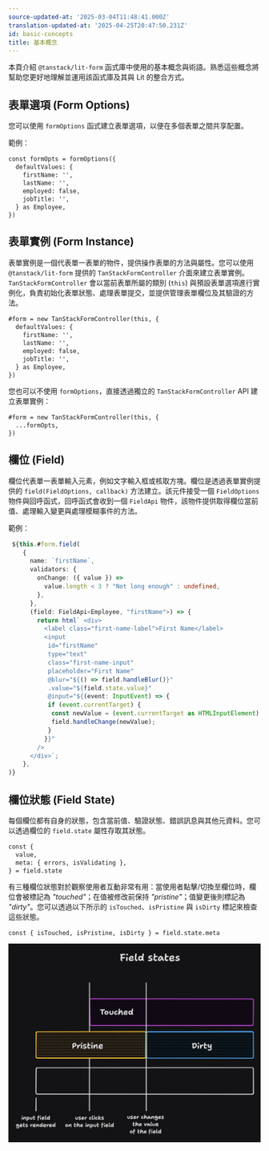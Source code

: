 ```yaml
---
source-updated-at: '2025-03-04T11:48:41.000Z'
translation-updated-at: '2025-04-25T20:47:50.231Z'
id: basic-concepts
title: 基本概念
---
```

本頁介紹 `@tanstack/lit-form` 函式庫中使用的基本概念與術語。熟悉這些概念將幫助您更好地理解並運用該函式庫及其與 Lit 的整合方式。

## 表單選項 (Form Options)

您可以使用 `formOptions` 函式建立表單選項，以便在多個表單之間共享配置。

範例：

```tsx
const formOpts = formOptions({
  defaultValues: {
    firstName: '',
    lastName: '',
    employed: false,
    jobTitle: '',
  } as Employee,
})
```

## 表單實例 (Form Instance)

表單實例是一個代表單一表單的物件，提供操作表單的方法與屬性。您可以使用 `@tanstack/lit-form` 提供的 `TanStackFormController` 介面來建立表單實例。`TanStackFormController` 會以當前表單所屬的類別 (`this`) 與預設表單選項進行實例化，負責初始化表單狀態、處理表單提交，並提供管理表單欄位及其驗證的方法。

```tsx
#form = new TanStackFormController(this, {
  defaultValues: {
    firstName: '',
    lastName: '',
    employed: false,
    jobTitle: '',
  } as Employee,
})
```

您也可以不使用 `formOptions`，直接透過獨立的 `TanStackFormController` API 建立表單實例：

```tsx
#form = new TanStackFormController(this, {
  ...formOpts,
})
```

## 欄位 (Field)

欄位代表單一表單輸入元素，例如文字輸入框或核取方塊。欄位是透過表單實例提供的 `field(FieldOptions, callback)` 方法建立。該元件接受一個 `FieldOptions` 物件與回呼函式，回呼函式會收到一個 `FieldApi` 物件，該物件提供取得欄位當前值、處理輸入變更與處理模糊事件的方法。

範例：

```ts
 ${this.#form.field(
    {
      name: `firstName`,
      validators: {
        onChange: ({ value }) =>
          value.length < 3 ? "Not long enough" : undefined,
        },
      },
      (field: FieldApi<Employee, "firstName">) => {
        return html` <div>
          <label class="first-name-label">First Name</label>
          <input
           id="firstName"
           type="text"
           class="first-name-input"
           placeholder="First Name"
           @blur="${() => field.handleBlur()}"
           .value="${field.state.value}"
           @input="${(event: InputEvent) => {
           if (event.currentTarget) {
            const newValue = (event.currentTarget as HTMLInputElement).value;
            field.handleChange(newValue);
           }
          }}"
        />
      </div>`;
    },
)}
```

## 欄位狀態 (Field State)

每個欄位都有自身的狀態，包含當前值、驗證狀態、錯誤訊息與其他元資料。您可以透過欄位的 `field.state` 屬性存取其狀態。

```tsx
const {
  value,
  meta: { errors, isValidating },
} = field.state
```

有三種欄位狀態對於觀察使用者互動非常有用：當使用者點擊/切換至欄位時，欄位會被標記為 _"touched"_；在值被修改前保持 _"pristine"_；值變更後則標記為 _"dirty"_。您可以透過以下所示的 `isTouched`、`isPristine` 與 `isDirty` 標記來檢查這些狀態。

```tsx
const { isTouched, isPristine, isDirty } = field.state.meta
```

![欄位狀態](https://raw.githubusercontent.com/TanStack/form/main/docs/assets/field-states.png)
